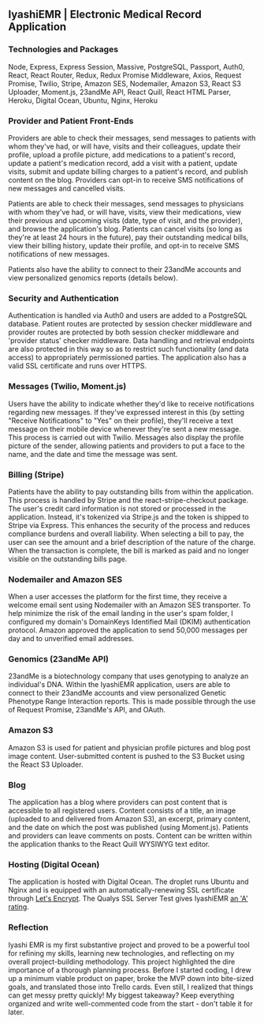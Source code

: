 ## IyashiEMR | Electronic Medical Record Application

### Technologies and Packages
Node, Express, Express Session, Massive, PostgreSQL, Passport, Auth0, React, React Router, Redux, Redux Promise Middleware, Axios, Request Promise, Twilio, Stripe, Amazon SES, Nodemailer, Amazon S3, React S3 Uploader, Moment.js, 23andMe API, React Quill, React HTML Parser, Heroku, Digital Ocean, Ubuntu, Nginx, Heroku

### Provider and Patient Front-Ends

Providers are able to check their messages, send messages to patients with whom they've had, or will have, visits and their colleagues, update their profile, upload a profile picture, add medications to a patient's record, update a patient's medication record, add a visit with a patient, update visits, submit and update billing charges to a patient's record, and publish content on the blog. Providers can opt-in to receive SMS notifications of new messages and cancelled visits.

Patients are able to check their messages, send messages to physicians with whom they've had, or will have, visits, view their medications, view their previous and upcoming visits (date, type of visit, and the provider), and browse the application's blog. Patients can cancel visits (so long as they're at least 24 hours in the future), pay their outstanding medical bills, view their billing history, update their profile, and opt-in to receive SMS notifications of new messages.

Patients also have the ability to connect to their 23andMe accounts and view personalized genomics reports (details below).

### Security and Authentication

Authentication is handled via Auth0 and users are added to a PostgreSQL database. Patient routes are protected by session checker middleware and provider routes are protected by both session checker middleware and 'provider status' checker middleware. Data handling and retrieval endpoints are also protected in this way so as to restrict such functionality (and data access) to appropriately permissioned parties. The application also has a valid SSL certificate and runs over HTTPS.

### Messages (Twilio, Moment.js)

Users have the ability to indicate whether they'd like to receive notifications regarding new messages. If they've expressed interest in this (by setting "Receive Notifications" to "Yes" on their profile), they'll receive a text message on their mobile device whenever they're sent a new message. This process is carried out with Twilio. Messages also display the profile picture of the sender, allowing patients and providers to put a face to the name, and the date and time the message was sent.

### Billing (Stripe)

Patients have the ability to pay outstanding bills from within the application. This process is handled by Stripe and the react-stripe-checkout package. The user's credit card information is not stored or processed in the application. Instead, it's tokenized via Stripe.js and the token is shipped to Stripe via Express. This enhances the security of the process and reduces compliance burdens and overall liability. When selecting a bill to pay, the user can see the amount and a brief description of the nature of the charge. When the transaction is complete, the bill is marked as paid and no longer visible on the outstanding bills page.

### Nodemailer and Amazon SES

When a user accesses the platform for the first time, they receive a welcome email sent using Nodemailer with an Amazon SES transporter. To help minimize the risk of the email landing in the user's spam folder, I configured my domain's DomainKeys Identified Mail (DKIM) authentication protocol. Amazon approved the application to send 50,000 messages per day and to unverified email addresses.

### Genomics (23andMe API)

23andMe is a biotechnology company that uses genotyping to analyze an individual's DNA. Within the IyashiEMR application, users are able to connect to their 23andMe accounts and view personalized Genetic Phenotype Range Interaction reports. This is made possible through the use of Request Promise, 23andMe's API, and OAuth.

### Amazon S3

Amazon S3 is used for patient and physician profile pictures and blog post image content. User-submitted content is pushed to the S3 Bucket using the React S3 Uploader.

### Blog

The application has a blog where providers can post content that is accessible to all registered users. Content consists of a title, an image (uploaded to and delivered from Amazon S3), an excerpt, primary content, and the date on which the post was published (using Moment.js). Patients and providers can leave comments on posts. Content can be written within the application thanks to the React Quill WYSIWYG text editor.

### Hosting (Digital Ocean)

The application is hosted with Digital Ocean. The droplet runs Ubuntu and Nginx and is equipped with an automatically-renewing SSL certificate through [Let's Encrypt](https://letsencrypt.org/about/). The Qualys SSL Server Test gives IyashiEMR [an 'A' rating](https://www.ssllabs.com/ssltest/analyze.html?d=iyashiemr.com).

### Reflection

Iyashi EMR is my first substantive project and proved to be a powerful tool for refining my skills, learning new technologies, and reflecting on my overall project-building methodology. This project highlighted the dire importance of a thorough planning process. Before I started coding, I drew up a minimum viable product on paper, broke the MVP down into bite-sized goals, and translated those into Trello cards. Even still, I realized that things can get messy pretty quickly! My biggest takeaway? Keep everything organized and write well-commented code from the start - don't table it for later.
